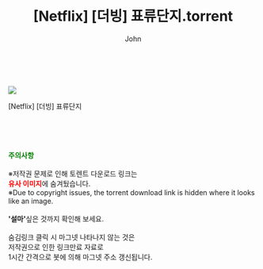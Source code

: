 ﻿---
layout: post
title:  "    [Netflix] [더빙] 표류단지.torrent"
author: John
categories: [ 애니/만화 ]
tags: [  ]
image: https://torrentrj54.com/uploadfile/full/ecefb969b80fc5f7e04c317245824d7a66856616.jpg 
description: "    [Netflix] [더빙] 표류단지 torrent 정보 공유"
toc: true
toc_sticky: true
---

<br>
<p><img src="https://torrentrj54.com/uploadfile/full/ecefb969b80fc5f7e04c317245824d7a66856616.jpg"/></p>
 [Netflix] [더빙] 표류단지  
    
<br><br><br>
<p data-ke-size="size16"><b><span style="color: green;">주의사항</span></b><br /><br />※저작권 문제로 인해 토렌트 다운로드 링크는<br /><b><span style="color: red;">유사 이미지</span></b>에 숨겨뒀습니다.<br />※Due to copyright issues, the torrent download link is hidden where it looks like an image.<br /><br /><b>'설마'</b>싶은 것까지 확인해 보세요.<br /><br />숨김링크 클릭 시 마그넷 나타나지 않는 것은<br />저작권으로 인한 링크만료 자료로<br />1시간 간격으로 봇에 의해 마그넷 주소 갱신됩니다.</p>
